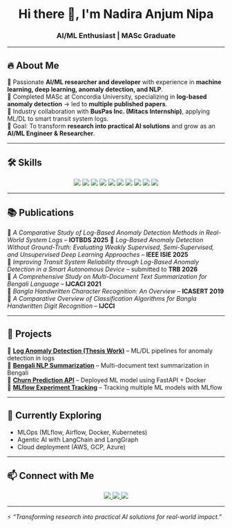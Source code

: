 
<h1 align="center"> Hi there 👋, I'm Nadira Anjum Nipa </h1>
<h3 align="center"> AI/ML Enthusiast | MASc Graduate </h3>

---

## 🔥 About Me  
🌟 Passionate **AI/ML researcher and developer** with experience in **machine learning, deep learning, anomaly detection, and NLP**.  
📖 Completed MASc at Concordia University, specializing in **log-based anomaly detection** → led to **multiple published papers**.  
💼 Industry collaboration with **BusPas Inc. (Mitacs Internship)**, applying ML/DL to smart transit system logs.   
🎯 Goal: To transform **research into practical AI solutions** and grow as an **AI/ML Engineer & Researcher**.  

---

## 🛠️ Skills  

<p align="center">
  <!-- Programming -->
  <img src="https://img.shields.io/badge/Python-3776AB?style=for-the-badge&logo=python&logoColor=white" />
  <img src="https://img.shields.io/badge/C++-00599C?style=for-the-badge&logo=c%2B%2B&logoColor=white" />
  <img src="https://img.shields.io/badge/Java-ED8B00?style=for-the-badge&logo=java&logoColor=white" />

  <!-- ML/AI -->
  <img src="https://img.shields.io/badge/TensorFlow-FF6F00?style=for-the-badge&logo=tensorflow&logoColor=white" />
  <img src="https://img.shields.io/badge/PyTorch-EE4C2C?style=for-the-badge&logo=pytorch&logoColor=white" />
  <img src="https://img.shields.io/badge/scikit--learn-F7931E?style=for-the-badge&logo=scikit-learn&logoColor=white" />

  <!-- Tools -->
  <img src="https://img.shields.io/badge/Docker-2496ED?style=for-the-badge&logo=docker&logoColor=white" />
  <img src="https://img.shields.io/badge/FastAPI-009688?style=for-the-badge&logo=fastapi&logoColor=white" />
  <img src="https://img.shields.io/badge/MLflow-0194E2?style=for-the-badge&logo=mlflow&logoColor=white" />

  <!-- Cloud -->
  <img src="https://img.shields.io/badge/AWS-232F3E?style=for-the-badge&logo=amazon-aws&logoColor=white" />
</p>

---

## 📚 Publications  

📌 *A Comparative Study of Log-Based Anomaly Detection Methods in Real-World System Logs* – **IOTBDS 2025**
📌 *Log-Based Anomaly Detection Without Ground-Truth: Evaluating Weakly Supervised, Semi-Supervised, and Unsupervised Deep Learning Approaches* – **IEEE ISIE 2025**    
📌 *Improving Transit System Reliability through Log-Based Anomaly Detection in a Smart Autonomous Device* – submitted to **TRB 2026**  
📌 *A Comprehensive Study on Multi-Document Text Summarization for Bengali Language* – **IJCACI 2021**  
📌 *Bangla Handwritten Character Recognition: An Overview* – **ICASERT 2019**  
📌 *A Comparative Overview of Classification Algorithms for Bangla Handwritten Digit Recognition* – **IJCCI**  

---

## 🚀 Projects  

🔹 [**Log Anomaly Detection (Thesis Work)**](#) – ML/DL pipelines for anomaly detection in logs  
🔹 [**Bengali NLP Summarization**](#) – Multi-document text summarization in Bengali  
🔹 [**Churn Prediction API**](#) – Deployed ML model using FastAPI + Docker  
🔹 [**MLflow Experiment Tracking**](#) – Tracking multiple ML models with MLflow  

---

## 🌱 Currently Exploring  

- MLOps (MLflow, Airflow, Docker, Kubernetes)  
- Agentic AI with LangChain and LangGraph  
- Cloud deployment (AWS, GCP, Azure)  

---


## 📫 Connect with Me  

<p align="center">
  <a href="https://www.linkedin.com/in/nadiranipa/">
    <img src="https://img.shields.io/badge/LinkedIn-0077B5?style=for-the-badge&logo=linkedin&logoColor=white" />
  </a>
  <a href="mailto:nadira.nipa@gmail.com">
    <img src="https://img.shields.io/badge/Email-D14836?style=for-the-badge&logo=gmail&logoColor=white" />
  </a>
  <a href="[[https://scholar.google.com/](https://scholar.google.ca/citations?user=r1vXPLsAAAAJ&hl=en)](https://scholar.google.ca/citations?user=r1vXPLsAAAAJ&hl=en)">
    <img src="https://img.shields.io/badge/Google%20Scholar-4285F4?style=for-the-badge&logo=google-scholar&logoColor=white" />
  </a>
</p>

---

⚡ *“Transforming research into practical AI solutions for real-world impact.”*  
